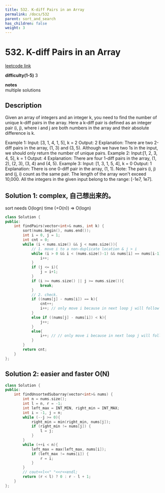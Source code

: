 ```yaml
---
title: 532. K-diff Pairs in an Array
permalink: /docs/532
parent: sort_and_search
has_children: false
weight: 3
---
```

# 532. K-diff Pairs in an Array
[leetcode link](https://leetcode.com/problems/k-diff-pairs-in-an-array/)

**difficulty(1-5)** 
3

**notes**   
multiple solutions

## Description
Given an array of integers and an integer k, you need to find the number of unique k-diff pairs in the array. Here a k-diff pair is defined as an integer pair (i, j), where i and j are both numbers in the array and their absolute difference is k.

Example 1:
Input: [3, 1, 4, 1, 5], k = 2
Output: 2
Explanation: There are two 2-diff pairs in the array, (1, 3) and (3, 5).
Although we have two 1s in the input, we should only return the number of unique pairs.
Example 2:
Input:[1, 2, 3, 4, 5], k = 1
Output: 4
Explanation: There are four 1-diff pairs in the array, (1, 2), (2, 3), (3, 4) and (4, 5).
Example 3:
Input: [1, 3, 1, 5, 4], k = 0
Output: 1
Explanation: There is one 0-diff pair in the array, (1, 1).
Note:
The pairs (i, j) and (j, i) count as the same pair.
The length of the array won't exceed 10,000.
All the integers in the given input belong to the range: [-1e7, 1e7].

## Solution 1: complex, 自己想出来的。
sort needs O(logn) time (+O(n)) => O(logn)

```c++
class Solution {
public:
    int findPairs(vector<int>& nums, int k) {
        sort(nums.begin(), nums.end());
        int i = 0, j = 1;
        int cnt = 0;
        while (i < nums.size() && j < nums.size()){
            // 1. move i to a non-duplicate location & j > i
            while (i > 0 && i < (nums.size()-1) && nums[i] == nums[i-1]) {
                i++;
            }
            if (j <= i){
                j = i+1;
            }
            if (i >= nums.size() || j >= nums.size()){
                break;
            }
            // 2. check. 
            if ((nums[j] - nums[i]) == k){
                cnt++;
                i++; // only move i because in next loop j will follow in step 1.
            }
            else if ((nums[j] - nums[i]) < k){
                j++;
            }
            else{
                i++; // // only move i because in next loop j will follow in step 1.
            }
        }
        return cnt;
    }
};
```

## Solution 2: easier and faster O(N)
```c++
class Solution {
public:
    int findUnsortedSubarray(vector<int>& nums) {
        int n = nums.size();
        int l = n, r = -1; 
        int left_max = INT_MIN, right_min = INT_MAX;
        int i = -1, j = n;
        while (--j >= 0){
            right_min = min(right_min, nums[j]);
            if (right_min != nums[j]) {
                l = j;
            }
        }
        while (++i < n){
            left_max = max(left_max, nums[i]);
            if (left_max != nums[i]) {
                r = i;
            }
        }
        // cout<<l<<" "<<r<<endl;
        return (r < l) ? 0 : r - l + 1;
    }
};
```

<!-- 
Default label
{: .label }

Blue label
{: .label .label-blue }

Stable
{: .label .label-green }

New release
{: .label .label-purple }

Coming soon
{: .label .label-yellow }

Deprecated
{: .label .label-red } -->
